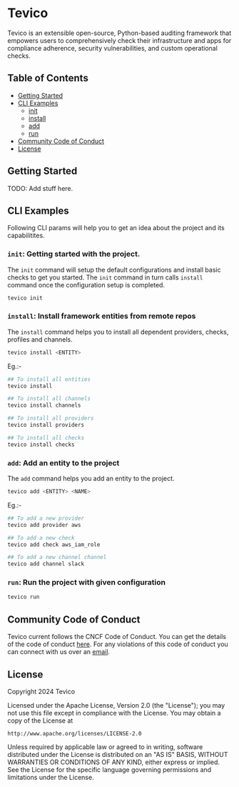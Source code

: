 # Tevico

Tevico is an extensible open-source, Python-based auditing framework that empowers users to comprehensively check their infrastructure and apps for compliance adherence, security vulnerabilities, and custom operational checks.

## Table of Contents

- [Getting Started](#getting-started)
- [CLI Examples](#cli-examples)
    - [init](#init-getting-started-with-the-project)
    - [install](#install-install-framework-entities-from-remote-repos)
    - [add](#add-add-an-entity-to-the-project)
    - [run](#run-run-the-project-with-given-configuration)
- [Community Code of Conduct](#community-code-of-conduct)
- [License](#license)

## Getting Started

TODO: Add stuff here.

## CLI Examples

Following CLI params will help you to get an idea about the project and its capabilitites. 


### `init`: Getting started with the project.

The `init` command will setup the default configurations and install basic checks to get you started. The `init` command in turn calls `install` command once the configuration setup is completed.

```bash
tevico init
```

### `install`: Install framework entities from remote repos

The `install` command helps you to install all dependent providers, checks, profiles and channels.

```bash
tevico install <ENTITY>
```

Eg.:-

```bash
## To install all entities
tevico install

## To install all channels
tevico install channels

## To install all providers
tevico install providers

## To install all checks
tevico install checks
```

### `add`: Add an entity to the project

The `add` command helps you add an entity to the project.

```bash
tevico add <ENTITY> <NAME>
```

Eg.:-

```bash
## To add a new provider
tevico add provider aws

## To add a new check
tevico add check aws_iam_role

## To add a new channel channel
tevico add channel slack
```

### `run`: Run the project with given configuration

```bash
tevico run
```

## Community Code of Conduct

Tevico current follows the CNCF Code of Conduct. You can get the details of the code of conduct [here](https://github.com/cncf/foundation/blob/master/code-of-conduct.md). For any violations of this code of conduct you can connect with us over an [email](mailto:).

## License

Copyright 2024 Tevico

Licensed under the Apache License, Version 2.0 (the "License");
you may not use this file except in compliance with the License.
You may obtain a copy of the License at

    http://www.apache.org/licenses/LICENSE-2.0

Unless required by applicable law or agreed to in writing, software
distributed under the License is distributed on an "AS IS" BASIS,
WITHOUT WARRANTIES OR CONDITIONS OF ANY KIND, either express or implied.
See the License for the specific language governing permissions and
limitations under the License.